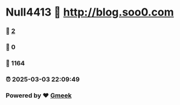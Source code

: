 # Null4413 :link: http://blog.soo0.com 
### :page_facing_up: [2](http://blog.soo0.com/tag.html) 
### :speech_balloon: 0 
### :hibiscus: 1164 
### :alarm_clock: 2025-03-03 22:09:49 
### Powered by :heart: [Gmeek](https://github.com/Meekdai/Gmeek)
